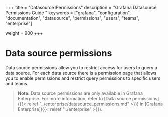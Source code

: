 +++
title = "Datasource Permissions"
description = "Grafana Datasource Permissions Guide "
keywords = ["grafana", "configuration", "documentation", "datasource", "permissions", "users", "teams", "enterprise"]





weight = 900
+++

# Data source permissions

Data source permissions allow you to restrict access for users to query a data source. For each data source there is a permission page that allows you to enable permissions and restrict query permissions to specific users and teams.

> **Note:** Data source permissions are only available in Grafana Enterprise. For more information, refer to [Data source permissions]({{< relref "../enterprise/datasource_permissions.md" >}}) in [Grafana Enterprise]({{< relref "../enterprise" >}}).
